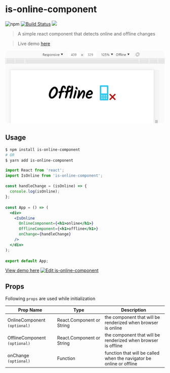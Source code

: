 # is-online-component

![npm](https://img.shields.io/npm/dt/is-online-component.svg) [![Build Status](https://travis-ci.org/Leocardoso94/is-online-component.svg?branch=master)](https://travis-ci.org/Leocardoso94/is-online-component) [![](https://data.jsdelivr.com/v1/package/npm/is-online-component/badge)](https://www.jsdelivr.com/package/npm/is-online-component)

> A simple react component that detects online and offline changes

> Live demo [here](https://codesandbox.io/s/4ry12w6509)

![](https://raw.githubusercontent.com/Leocardoso94/is-online-component/master/docs/gif.gif)

## Usage

```bash
$ npm install is-online-component
# OR
$ yarn add is-online-component
```

```jsx
import React from 'react';
import IsOnline from 'is-online-component';

const handleChange = (isOnline) => {
  console.log(isOnline);
};

const App = () => (
  <div>
    <IsOnline
      OnlineComponent={<h1>online</h1>}
      OfflineComponent={<h1>offline</h1>}
      onChange={handleChange}
    />
  </div>
);

export default App;
```

[View demo here](https://codesandbox.io/s/4ry12w6509)
[![Edit is-online-component](https://codesandbox.io/static/img/play-codesandbox.svg)](https://codesandbox.io/s/4ry12w6509)

## Props

Following `props` are used while initialization

| Prop Name             | Type              | Description                                                                                    |
| --------------------- | ----------------- | ---------------------------------------------------------------------------------------------- |
| OnlineComponent `(optional)` | React.Component or String | the component that will be renderized when browser is online                                                                    |
| OfflineComponent `(optional)`    | React.Component or String | the component that will be renderized when browser is offline                                                                        |
| onChange `(optional)`   | Function  | function that will be called when the navigator be online or offline |


